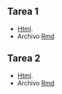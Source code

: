 ## Tarea 1
+ [Html](https://federicodaverio.github.io/EPS2020/Tarea_1_EPS_Federico_Daverio.html). 
+ Archivo [Rmd](https://federicodaverio.github.io/EPS2020/Tarea_1_EPS_Federico_Daverio.Rmd)
## Tarea 2
+ [Html](https://federicodaverio.github.io/EPS2020/Tarea_2_EPS_Federico_Daverio_V2.html). 
+ Archivo [Rmd](https://federicodaverio.github.io/EPS2020/Tarea_2_EPS_Federico_Daverio_V2.Rmd)
